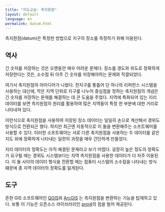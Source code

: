 ```yaml
---
title: "지도교실: 측지원점"
layout: default
language: en
permalink: datum.html
---
```


측지원점(datum)은 특정한 방법으로 지구의 장소를 측정하기 위해 이용된다.

## 역사

긴 숫자를 저장하는 것은 오랜동안 매우 어려운 문제다. 장소를 경도와 위도로 정확하게 저장한다는 것은, 소수점 뒤 아주 긴 숫자를 저장해야하는 문제와 직결되었다.

여기서 축지원점의 아이디어가 나왔다. 전지구를 통틀어 단 하나의 리퍼런스 시스템을 사용하는 대신에, 작은 지역 단위로 지구를 나누어 중심점을 정하는 축지원점의 개념은 긴 숫자를 저장하는 문제를 해결하는 데 큰 도움을 주었다. 지역에 특화되어 있는 지리 데이터를 보면 측지원점의 원리를 활용하여 많은 지역들이 특정 한 부분에 대한 거리로 나타내져 있다.

이런식으로 축지원점을 사용하여 저장된 장소 데이터는 일일히 손으로 계산해서 경위도 방식으로 전환되곤 했다. 하지만 최근엔 자동적으로 이 둘을 변환해주는 소프트웨어를 사용할 수 있다. 이러한 소프트웨어는 서로 다른 축지원점을 사용하는 두 데이터를 같은 지도 위에 정확하게 나타내는 일련의 과정을 매우 간단하게 만들었다.

지리 데이터의 정확도는 아직 해결된 문제라고 보기 어렵다. 굉장히 높은 정도의 정확도가 요구될 때는 경위도 시스템보다는 지역 측지원점을 사용한 데이터가 더 자주 이용된다. 이 둘 사이의 데이터 형식을 전환할 때는 컴퓨터 시스템의 소수점을 나타내는 방식 떄문에 종 지역 데이터의 정확도를 잃게된다.

## 도구

흔한 GIS 소프트웨어인 [QGIS](http://www.qgis.org/)와 [ArcGIS](http://www.esri.com/software/arcgis) 는 측지원점을 변환하는 기능을 탑재하고 있다. 보통 이 기능은 오픈소스 라이브러리인 [proj4](http://trac.osgeo.org/proj/)의 힘을 빌어 제공된다.